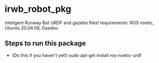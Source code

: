 # irwb_robot_pkg
inteligent Runway Bot URDF and gazebo files!
requirements: ROS noetic, Ubuntu 20.04.06, Gazebo.

## Steps to run this package
* (Do this if you haven't yet!)
  sudo apt-get install ros-noetic-urdf
  
